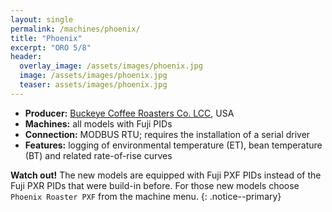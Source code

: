```yaml
---
layout: single
permalink: /machines/phoenix/
title: "Phoenix"
excerpt: "ORO 5/8"
header:
  overlay_image: /assets/images/phoenix.jpg
  image: /assets/images/phoenix.jpg
  teaser: assets/images/phoenix.jpg
---
```

* __Producer:__ [Buckeye Coffee Roasters Co. LCC](http://www.buckeyecoffee.com), USA
* __Machines:__ all models with Fuji PIDs
* __Connection:__ MODBUS RTU; requires the installation of a serial driver
* __Features:__ logging of environmental temperature (ET), bean temperature (BT) and related rate-of-rise curves

**Watch out!** The new models are equipped with Fuji PXF PIDs instead of the Fuji PXR PIDs that were build-in before. For those new models choose `Phoenix Roaster PXF` from the machine menu.
{: .notice--primary}
